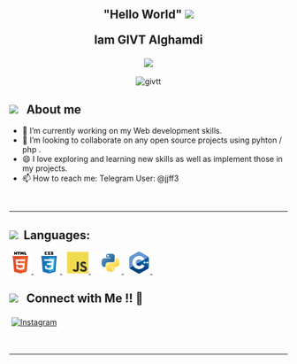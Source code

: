 

<h2 align="center"> "Hello World"
<img src="https://media4.giphy.com/media/RPukqDohL55Eo6Z38X/giphy.gif?cid=ecf05e47azgn9v1va67meuuf4d39nj3kwgp8uqwel58w2yn9&rid=giphy.gif&ct=s" width="40">

Iam GIVT Alghamdi    </h2>

<p align='center'>
  <img src= 'https://capsule-render.vercel.app/api?type=rect&color=gradient&height=2.5'/>
</p>



<p align="center"> <img src="https://komarev.com/ghpvc/?username=givtt&label=Profile%20views&color=0e75b6&style=flat" alt="givtt" /> </p>



## <img src="https://media2.giphy.com/media/z9vxfIMzxbTaGwBkc5/giphy_s.gif?cid=ecf05e47cjnt33447pqnhksb17ve7x5zi6bsr2dagkvtdyvh&rid=giphy_s.gif&ct=s" width="40"> &nbsp; **About me**

- 🔭 I’m currently working on my Web development skills.
- 👯 I’m looking to collaborate on any open source projects using pyhton / php .
- 😄 I love exploring and learning new skills as well as implement those in my projects.
- 📫 How to reach me: Telegram User: @jjff3


<br/>
<hr/>

## <img src="https://media.giphy.com/media/j2pOGeGYKe2xCCKwfi/giphy.gif" width="40">  &nbsp;**Languages:**
<p align="left">
<a href="https://www.w3.org/html/" target="_blank" rel="noreferrer"> <img src="https://raw.githubusercontent.com/devicons/devicon/master/icons/html5/html5-original-wordmark.svg" alt="html5" width="40" height="40"/> </a>	&nbsp;
<a href="https://www.w3schools.com/css/" target="_blank" rel="noreferrer"> <img src="https://raw.githubusercontent.com/devicons/devicon/master/icons/css3/css3-original-wordmark.svg" alt="css3" width="40" height="40"/> </a>	&nbsp;
<a href="https://developer.mozilla.org/en-US/docs/Web/JavaScript" target="_blank" rel="noreferrer"> <img src="https://raw.githubusercontent.com/devicons/devicon/master/icons/javascript/javascript-original.svg" alt="javascript" width="40" height="40"/> </a> 	&nbsp;
&nbsp;
<a href="https://www.python.org" target="_blank" rel="noreferrer"> <img src="https://raw.githubusercontent.com/devicons/devicon/master/icons/python/python-original.svg" alt="python" width="40" height="40"/> </a> 	&nbsp;
<a href="https://www.w3schools.com/cpp/" target="_blank" rel="noreferrer"> <img src="https://raw.githubusercontent.com/devicons/devicon/master/icons/cplusplus/cplusplus-original.svg" alt="cplusplus" width="40" height="40"/> </a> 	&nbsp;
</p>



## <img src="https://media2.giphy.com/media/numE3A55vbpBuDCxnA/giphy.gif?cid=ecf05e47rze9471w0iriay9ubhrvdmam2cbwpobzooqnsopa&rid=giphy.gif&ct=s" width="40"> &nbsp; **Connect with Me !! 🤝** ️

<p align="left">

<a href="https://www.instagram.com/we62" target="_blank">
<img src="https://raw.githubusercontent.com/klaasnicolaas/ColoredBadges/prod/svg/social/instagram.svg" alt="Instagram" style="vertical-align:top; margin:4px">
</a>

</p>

<br/>
<hr/>



<br/>

